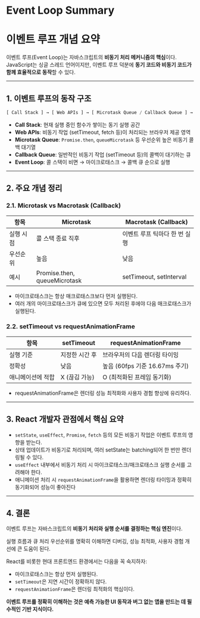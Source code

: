 # Event Loop Summary

# 이벤트 루프 개념 요약

이벤트 루프(Event Loop)는 자바스크립트의 **비동기 처리 메커니즘의 핵심**이다.
JavaScript는 싱글 스레드 언어이지만, 이벤트 루프 덕분에 **동기 코드와 비동기 코드가 함께 효율적으로 동작**할 수 있다.

---

## 1. 이벤트 루프의 동작 구조

```jsx
[ Call Stack ] → [ Web APIs ] → [ Microtask Queue / Callback Queue ] → [ Event Loop ]
```

- **Call Stack**: 현재 실행 중인 함수가 쌓이는 동기 실행 공간
- **Web APIs**: 비동기 작업 (setTimeout, fetch 등)이 처리되는 브라우저 제공 영역
- **Microtask Queue**: `Promise.then`, `queueMicrotask` 등 우선순위 높은 비동기 콜백 대기열
- **Callback Queue**: 일반적인 비동기 작업 (setTimeout 등)의 콜백이 대기하는 큐
- **Event Loop**: 콜 스택이 비면 → 마이크로태스크 → 콜백 큐 순으로 실행

---

## 2. 주요 개념 정리

### 2.1. **Microtask vs Macrotask (Callback)**

| **항목** | **Microtask** | **Macrotask** **(Callback)** |
| --- | --- | --- |
| 실행 시점 | 콜 스택 종료 직후 | 이벤트 루프 틱마다 한 번 실행 |
| 우선순위 | 높음 | 낮음 |
| 예시 | Promise.then, queueMicrotask | setTimeout, setInterval |
- 마이크로태스크는 항상 매크로태스크보다 먼저 실행된다.
- 여러 개의 마이크로태스크가 큐에 있으면 모두 처리된 후에야 다음 매크로태스크가 실행된다.

### 2.2. **setTimeout vs requestAnimationFrame**

| **항목** | **setTimeout** | **requestAnimationFrame** |
| --- | --- | --- |
| 실행 기준 | 지정한 시간 후 | 브라우저의 다음 렌더링 타이밍 |
| 정확성 | 낮음 | 높음 (60fps 기준 16.67ms 주기) |
| 애니메이션에 적합 | X (끊김 가능) | O (최적화된 프레임 동기화) |
- requestAnimationFrame은 렌더링 성능 최적화와 사용자 경험 향상에 유리하다.

---

## 3. React 개발자 관점에서 핵심 요약

- `setState`, `useEffect`, `Promise`, `fetch` 등의 모든 비동기 작업은 이벤트 루프의 영향을 받는다.
- 상태 업데이트가 비동기로 처리되며, 여러 setState는 batching되어 한 번만 렌더링될 수 있다.
- `useEffect` 내부에서 비동기 처리 시 마이크로태스크/매크로태스크 실행 순서를 고려해야 한다.
- 애니메이션 처리 시 `requestAnimationFrame`을 활용하면 렌더링 타이밍과 정확히 동기화되어 성능이 좋아진다

---

## 4. 결론

이벤트 루프는 자바스크립트의 **비동기 처리와 실행 순서를 결정하는 핵심 엔진**이다.

실행 흐름과 큐 처리 우선순위를 명확히 이해하면 디버깅, 성능 최적화, 사용자 경험 개선에 큰 도움이 된다.

React를 비롯한 현대 프론트엔드 환경에서는 다음을 꼭 숙지하자:

- 마이크로태스크는 항상 먼저 실행된다.
- `setTimeout`은 지연 시간이 정확하지 않다.
- `requestAnimationFrame`은 렌더링 최적화의 핵심이다.

**이벤트 루프를 정확히 이해하는 것은 예측 가능한 UI 동작과 버그 없는 앱을 만드는 데 필수적인 기반 지식이다.**